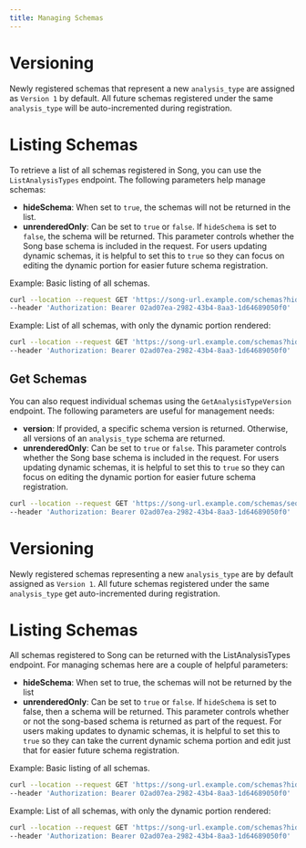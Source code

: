 ```yaml
---
title: Managing Schemas
---
```


# Versioning

Newly registered schemas that represent a new `analysis_type` are assigned as `Version 1` by default. All future schemas registered under the same `analysis_type` will be auto-incremented during registration.

# Listing Schemas

To retrieve a list of all schemas registered in Song, you can use the `ListAnalysisTypes` endpoint. The following parameters help manage schemas:

- **hideSchema**: When set to `true`, the schemas will not be returned in the list.
- **unrenderedOnly**: Can be set to `true` or `false`. If `hideSchema` is set to `false`, the schema will be returned. This parameter controls whether the Song base schema is included in the request. For users updating dynamic schemas, it is helpful to set this to `true` so they can focus on editing the dynamic portion for easier future schema registration.

Example: Basic listing of all schemas.

```bash
curl --location --request GET 'https://song-url.example.com/schemas?hideSchema=true&limit=50&offset=0&unrenderedOnly=true' \
--header 'Authorization: Bearer 02ad07ea-2982-43b4-8aa3-1d64689050f0'
```

Example: List of all schemas, with only the dynamic portion rendered:

```bash
curl --location --request GET 'https://song-url.example.com/schemas?hideSchema=false&limit=50&offset=0&unrenderedOnly=true' \
--header 'Authorization: Bearer 02ad07ea-2982-43b4-8aa3-1d64689050f0'
```

## Get Schemas

You can also request individual schemas using the `GetAnalysisTypeVersion` endpoint. The following parameters are useful for management needs:

- **version**: If provided, a specific schema version is returned.  Otherwise, all versions of an `analysis_type` schema are returned. 
- **unrenderedOnly**: Can be set to `true` or `false`. This parameter controls whether the Song base schema is included in the request. For users updating dynamic schemas, it is helpful to set this to `true` so they can focus on editing the dynamic portion for easier future schema registration.

```bash
curl --location --request GET 'https://song-url.example.com/schemas/sequencing_experiment?unrenderedOnly=true' \
--header 'Authorization: Bearer 02ad07ea-2982-43b4-8aa3-1d64689050f0'
```

# Versioning

Newly registered schemas representing a new `analysis_type` are by default assigned as `Version 1`. All future schemas registered under the same `analysis_type` get auto-incremented during registration.  

# Listing Schemas

All schemas registered to Song can be returned with the ListAnalysisTypes endpoint. For managing schemas here are a couple of helpful parameters:

- **hideSchema**: When set to true, the schemas will not be returned by the list 
- **unrenderedOnly**: Can be set to `true` or `false`. If `hideSchema` is set to false, then a schema will be returned. This parameter controls whether or not the song-based schema is returned as part of the request.  For users making updates to dynamic schemas, it is helpful to set this to `true` so they can take the current dynamic schema portion and edit just that for easier future schema registration. 

Example: Basic listing of all schemas.
```bash
curl --location --request GET 'https://song-url.example.com/schemas?hideSchema=true&limit=50&offset=0&unrenderedOnly=true' \
--header 'Authorization: Bearer 02ad07ea-2982-43b4-8aa3-1d64689050f0' 
```

Example: List of all schemas, with only the dynamic portion rendered: 

```bash
curl --location --request GET 'https://song-url.example.com/schemas?hideSchema=false&limit=50&offset=0&unrenderedOnly=true' \
--header 'Authorization: Bearer 02ad07ea-2982-43b4-8aa3-1d64689050f0' 
```
